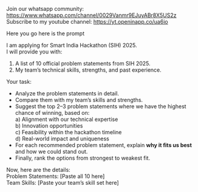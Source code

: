Join our whatsapp community: https://www.whatsapp.com/channel/0029Vanmr9EJuyABr8X5US2z
Subscribe to my youtube channel: https://yt.openinapp.co/ua6io

Here you go here is the prompt


I am applying for Smart India Hackathon (SIH) 2025.  
I will provide you with:  
1. A list of 10 official problem statements from SIH 2025.  
2. My team’s technical skills, strengths, and past experience.  

Your task:  
- Analyze the problem statements in detail.  
- Compare them with my team’s skills and strengths.  
- Suggest the top 2–3 problem statements where we have the highest chance of winning, based on:  
   a) Alignment with our technical expertise  
   b) Innovation opportunities  
   c) Feasibility within the hackathon timeline  
   d) Real-world impact and uniqueness  
- For each recommended problem statement, explain **why it fits us best** and how we could stand out.  
- Finally, rank the options from strongest to weakest fit.  

Now, here are the details:  
Problem Statements: [Paste all 10 here]  
Team Skills: [Paste your team’s skill set here]  
